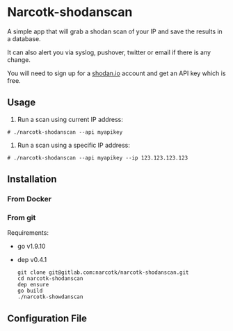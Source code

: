 # Narcotk-shodanscan

A simple app that will grab a shodan scan of your IP and save the results in a database.

It can also alert you via syslog, pushover, twitter or email if there is any change.

You will need to sign up for a [shodan.io](https://www.shodan.io/) account and get an API key which is free.

## Usage

1. Run a scan using current IP address:
  
  ```
  # ./narcotk-shodanscan --api myapikey
  ```

1. Run a scan using a specific IP address:

  ```
  # ./narcotk-shodanscan --api myapikey --ip 123.123.123.123
  ```

## Installation

### From Docker


### From git

Requirements:
- go v1.9.10
- dep v0.4.1

  ```
  git clone git@gitlab.com:narcotk/narcotk-shodanscan.git 
  cd narcotk-shodanscan
  dep ensure
  go build
  ./narcotk-showdanscan
  ```


## Configuration File
